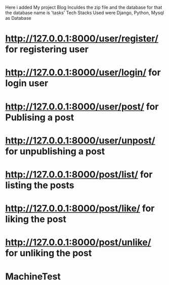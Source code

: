 Here i added My project Blog Inculdes the  zip file and the database  for that the database name is 'tasks'
Tech Stacks Used were Django, Python, Mysql as Database

#   http://127.0.0.1:8000/user/register/   for registering user
#   http://127.0.0.1:8000/user/login/      for login user
#   http://127.0.0.1:8000/user/post/       for Publising a post
#   http://127.0.0.1:8000/user/unpost/     for unpublishing a post
#   http://127.0.0.1:8000/post/list/       for listing the posts
#   http://127.0.0.1:8000/post/like/       for liking the post
#   http://127.0.0.1:8000/post/unlike/     for unliking the post

# MachineTest
